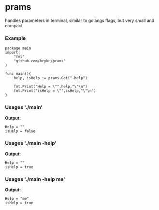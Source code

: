 # prams
handles parameters in terminal, similar to golangs flags, but very small and compact

### Example

	package main
	import(
		"fmt"
		"github.com/bryku/prams"
	)

	func main(){
		help, isHelp := prams.Get("-help")

		fmt.Print("Help = \"",help,"\"\n")
		fmt.Print("isHelp = \"",isHelp,"\"\n")
	}


### Usages  './main'

**Output:** 

	Help = ""
	isHelp = false

### Usages  './main -help'

**Output:** 

	Help = ""
	isHelp = true

### Usages  './main -help me'

**Output:** 

	Help = "me"
	isHelp = true


